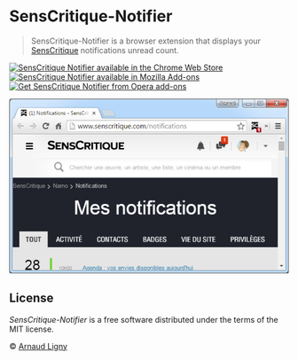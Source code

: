 # SensCritique-Notifier

> SensCritique-Notifier is a browser extension that displays your [SensCritique](https://www.senscritique.com) notifications unread count.

[![SensCritique Notifier available in the Chrome Web Store](https://developer.chrome.com/webstore/images/ChromeWebStore_BadgeWBorder_v2_206x58.png)](https://chrome.google.com/webstore/detail/senscritique-notifier/modfdnhchpghpbfdngipkncfjcjmjjel)  [![SensCritique Notifier available in Mozilla Add-ons](https://addons.cdn.mozilla.net/static/img/addons-buttons/AMO-button_1.png)](https://addons.mozilla.org/fr/firefox/addon/notificateur-senscritique/)  [<img src="https://dev.opera.com/extensions/branding-guidelines/addons_206x58_en@2x.png" alt="Get SensCritique Notifier from Opera add-ons" width="206px"/>](https://addons.opera.com/fr/search/?developer=arnaudligny)

![SensCritique Notifier screenshot](/docs/screenshot_640x400.png "SensCritique-Notifier screenshot")

## License

_SensCritique-Notifier_ is a free software distributed under the terms of the MIT license.

© [Arnaud Ligny](https://arnaudligny.fr)  
